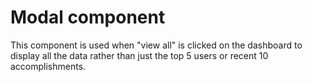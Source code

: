 # Modal component
This component is used when "view all" is clicked on the dashboard to display all the data rather than just the top 5 users or recent 10 accomplishments.